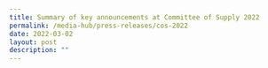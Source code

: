 ```yaml
---
title: Summary of key announcements at Committee of Supply 2022
permalink: /media-hub/press-releases/cos-2022
date: 2022-03-02
layout: post
description: ""
---
```

